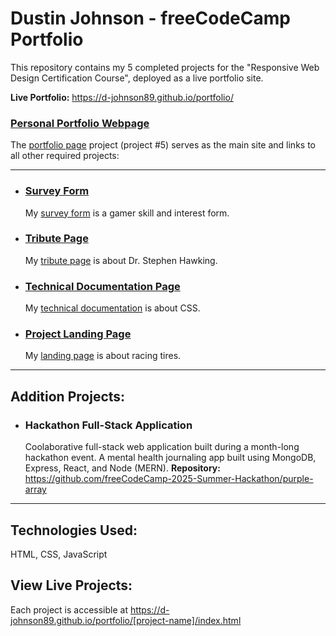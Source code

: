 # Dustin Johnson - freeCodeCamp Portfolio

This repository contains my 5 completed projects for the "Responsive Web Design Certification Course", deployed as a live portfolio site.

**Live Portfolio:** https://d-johnson89.github.io/portfolio/

### [Personal Portfolio Webpage](https://www.freecodecamp.org/learn/2022/responsive-web-design/build-a-personal-portfolio-webpage-project/build-a-personal-portfolio-webpage)

The [portfolio page](https://github.com/D-Johnson89/portfolio) project (project #5) serves as the main site and links to all other required projects:

---

- ### [Survey Form](https://www.freecodecamp.org/learn/2022/responsive-web-design/build-a-survey-form-project/build-a-survey-form)

    My [survey form](https://d-johnson89.github.io/portfolio/surveyForm/index.html) is a gamer skill and interest form.

- ### [Tribute Page](https://www.freecodecamp.org/learn/2022/responsive-web-design/build-a-tribute-page-project/build-a-tribute-page)

    My [tribute page](https://d-johnson89.github.io/portfolio/tributePage/index.html) is about Dr. Stephen Hawking.

- ### [Technical Documentation Page](https://www.freecodecamp.org/learn/2022/responsive-web-design/build-a-technical-documentation-page-project/build-a-technical-documentation-page)

    My [technical documentation](https://d-johnson89.github.io/portfolio/technicalDoc/index.html) is about CSS.

- ### [Project Landing Page](https://www.freecodecamp.org/learn/2022/responsive-web-design/build-a-product-landing-page-project/build-a-product-landing-page)

    My [landing page](https://d-johnson89.github.io/portfolio/landingPage/index.html) is about racing tires.

---

## Addition Projects:

- ### **Hackathon Full-Stack Application** 
    Coolaborative full-stack web application built during a month-long hackathon event. A mental health journaling app built using MongoDB, Express, React, and Node (MERN).
    **Repository:** https://github.com/freeCodeCamp-2025-Summer-Hackathon/purple-array
    
---

## Technologies Used:
HTML, CSS, JavaScript

## View Live Projects:
Each project is accessible at https://d-johnson89.github.io/portfolio/[project-name]/index.html